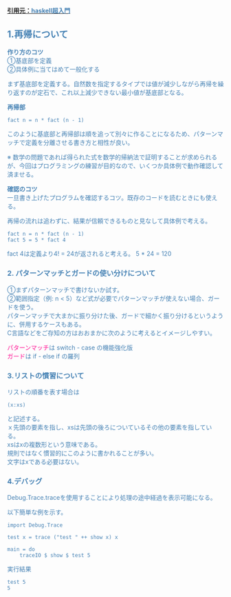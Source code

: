 #### [引用元：<font color="Steelblue">haskell超入門](http://qiita.com/7shi/items/145f1234f8ec2af923ef)

## 1.再帰について  
**作り方のコツ**  
①基底部を定義  
②具体例に当てはめて一般化する   

まず基底部を定義する。自然数を指定するタイプでは値が減少しながら再帰を繰り返すのが定石で、これ以上減少できない最小値が基底部となる。

**再帰部**  
```
fact n = n * fact (n - 1)
```  
このように基底部と再帰部は順を追って別々に作ることになるため、パターンマッチで定義を分離させる書き方と相性が良い。

※ 数学の問題であれば得られた式を数学的帰納法で証明することが求められるが、今回はプログラミングの練習が目的なので、いくつか具体例で動作確認して済ませる。

**確認のコツ**  
一旦書き上げたプログラムを確認するコツ。既存のコードを読むときにも使える。

再帰の流れは追わずに、結果が信頼できるものと見なして具体例で考える。
```
fact n = n * fact (n - 1)  
fact 5 = 5 * fact 4
```  
fact 4は定義より4! = 24が返されると考える。
5 * 24 = 120

### 2. パターンマッチとガードの使い分けについて  
①まずパターンマッチで書けないか試す。  
②範囲指定（例: n < 5）など式が必要でパターンマッチが使えない場合、ガードを使う。  
パターンマッチで大まかに振り分けた後、ガードで細かく振り分けるというように、併用するケースもある。  
C言語などをご存知の方はおおまかに次のように考えるとイメージしやすい。

<font color="DeepPink">パターンマッチ</font>は switch - case の機能強化版  
<font color="DeepPink">ガード</font>は if - else if の羅列

### 3.リストの慣習について
リストの順番を表す場合は
```
(x:xs)
```
と記述する。  
ｘ先頭の要素を指し、xsは先頭の後ろについているその他の要素を指している。  
xsはxの複数形という意味である。  
規則ではなく慣習的にこのように書かれることが多い。  
文字はxである必要はない。

### 4.デバッグ  
Debug.Trace.traceを使用することにより処理の途中経過を表示可能になる。

以下簡単な例を示す。  
```
import Debug.Trace

test x = trace ("test " ++ show x) x

main = do
    traceIO $ show $ test 5  

```

実行結果
```
test 5
5
```
